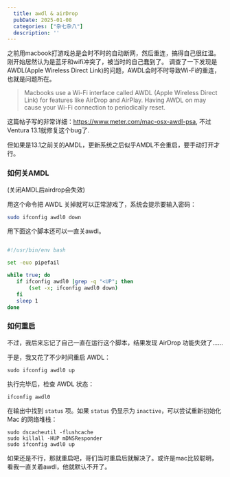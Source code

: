 ```yaml
---
  title: awdl & airDrop
  pubDate: 2025-01-08
  categories: ["杂七杂八"]
  description: ''
---
```


之前用macbook打游戏总是会时不时的自动断网，然后重连，搞得自己很红温。刚开始居然认为是蓝牙和wifi冲突了，被当时的自己蠢到了。
调查了一下发现是AWDL(Apple Wireless Direct Link)的问题，AWDL会时不时导致Wi-Fi的重连，也就是问题所在。

> Macbooks use a Wi-Fi interface called AWDL (Apple Wireless Direct Link) for features like AirDrop and AirPlay. Having AWDL on may cause your Wi-Fi connection to periodically reset.

这篇帖子写的非常详细：https://www.meter.com/mac-osx-awdl-psa, 不过Ventura 13.1就修复这个bug了.

但如果是13.1之前关的AMDL，更新系统之后似乎AMDL不会重启，要手动打开才行。

### 如何关AMDL
(关闭AMDL后airdrop会失效)

用这个命令把 AWDL 关掉就可以正常游戏了，系统会提示要输入密码：

```bash
sudo ifconfig awdl0 down
```

用下面这个脚本还可以一直关awdl。

```bash

#!/usr/bin/env bash

set -euo pipefail

while true; do
   if ifconfig awdl0 |grep -q "<UP"; then
       (set -x; ifconfig awdl0 down)
   fi
   sleep 1
done
```

### 如何重启
不过，我后来忘记了自己一直在运行这个脚本，结果发现 AirDrop 功能失效了……

于是，我又花了不少时间重启 AWDL：
```command
sudo ifconfig awdl0 up
```

执行完毕后，检查 AWDL 状态：
```command
ifconfig awdl0
```

在输出中找到 `status` 项。如果 `status` 仍显示为 `inactive`，可以尝试重新初始化 Mac 的网络堆栈：
```command
sudo dscacheutil -flushcache
sudo killall -HUP mDNSResponder
sudo ifconfig awdl0 up
```

如果还是不行，那就重启吧，哥们当时重启后就解决了。或许是mac比较聪明，看我一直关着awdl，他就默认不开了。
